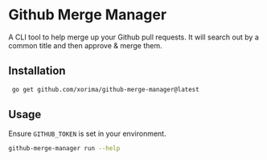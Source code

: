 # Github Merge Manager

A CLI tool to help merge up your Github pull requests.
It will search out by a common title and then approve & merge them.

## Installation

```bash
 go get github.com/xorima/github-merge-manager@latest
```

## Usage

Ensure `GITHUB_TOKEN` is set in your environment.

```bash
github-merge-manager run --help
```
